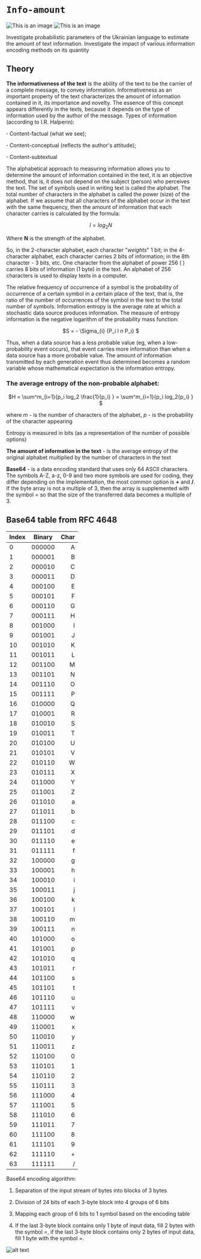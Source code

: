 # `Info-amount`

![This is an image](https://img.shields.io/badge/Python-100%25-orange)
![This is an image](https://img.shields.io/badge/version-0.2-lightblue)

Investigate probabilistic parameters of the Ukrainian language to estimate the amount of text information. Investigate the impact of various information encoding methods on its quantity

## Theory

**The informativeness of the text** is the ability of the text to be the carrier of a complete message, to convey information. Informativeness as an important property of the text characterizes the amount of information contained in it, its importance and novelty. The essence of this concept appears differently in the texts, because it depends on the type of information used by the author of the message.
Types of information (according to I.R. Halperin):

  **·** Content-factual (what we see);

  **·** Content-conceptual (reflects the author's attitude);

  **·** Content-subtextual

The alphabetical approach to measuring information allows you to determine the amount of information contained in the text, it is an objective method, that is, it does not depend on the subject (person) who perceives the text. The set of symbols used in writing text is called the alphabet. The total number of characters in the alphabet is called the power (size) of the alphabet. If we assume that all characters of the alphabet occur in the text with the same frequency, then the amount of information that each character carries is calculated by the formula:<p align="center">$l = log_2 N$</p>
Where **N** is the strength of the alphabet.

So, in the 2-character alphabet, each character "*weights*" 1 bit; in the 4-character alphabet, each character carries 2 bits of information; in the 8th character - 3 bits, etc. One character from the alphabet of power 256 ( ) carries 8 bits of information (1 byte) in the text. An alphabet of 256 characters is used to display texts in a computer.


The relative frequency of occurrence of a symbol is the probability of occurrence of a certain symbol in a certain place of the text, that is, the ratio of the number of occurrences of the symbol in the text to the total number of symbols.
Information entropy is the average rate at which a stochastic data source produces information. The measure of entropy information is the negative logarithm of the probability mass function:

<p align="center">$S = - \Sigma_{i} {P_i l n P_i} $</p>

Thus, when a data source has a less probable value (eg, when a low-probability event occurs), that event carries more information than when a data source has a more probable value. The amount of information transmitted by each generation event thus determined becomes a random variable whose mathematical expectation is the information entropy.
### The average entropy of the non-probable alphabet:
<p align="center">$H = \sum^m_{i=1}{p_i log_2 \frac{1}{p_i} } = \sum^m_{i=1}{p_i log_2{p_i} } $</p>

where *m* - is the number of characters of the alphabet, *p* - is the probability of the character appearing


Entropy is measured in bits (as a representation of the number of possible options)

**The amount of information in the text** - is the average entropy of the original alphabet multiplied by the number of characters in the text

**Base64** - is a data encoding standard that uses only 64 ASCII characters. The symbols A-Z, a-z, 0-9 and two more symbols are used for coding, they differ depending on the implementation, the most common option is **+** and **/**. If the byte array is not a multiple of 3, then the array is supplemented with the symbol = so that the size of the transferred data becomes a multiple of 3.

## Base64 table from RFC 4648

| Index | Binary | Char | 
| :---         |     :---:      |          ---: |
| 0   | 000000     | A    |
| 1     | 000001       | B      |
| 2   | 000010     | C    |
| 3     | 000011       | D      |
| 4   | 000100     | E    |
| 5     | 000101       | F      |
| 6   | 000110     | G    |
| 7     | 000111       | H      |
| 8   | 001000     | I    |
| 9     | 001001       | J      |
| 10   | 001010     | K    |
| 11     | 001011       | L      |
| 12   | 001100     | M    |
| 13     | 001101       | N      |
| 14   | 001110     | O    |
| 15     | 001111       | P      |
| 16   | 010000     | Q    |
| 17     | 010001       | R      |
| 18   | 010010     | S    |
| 19     | 010011       | T      |
| 20   | 010100     | U    |
| 21     | 010101       | V      |
| 22   | 010110     | W    |
| 23     | 010111       | X      |
| 24   | 011000     | Y    |
| 25     | 011001       | Z      |
| 26   | 011010     | a    |
| 27     | 011011       | b      |
| 28   | 011100     | c    |
| 29    | 011101       | d      |
| 30   | 011110     | e    |
| 31     | 011111       | f      |
| 32   | 100000     | g    |
| 33     | 100001       | h      |
| 34   | 100010     | i    |
| 35     | 100011       | j      |
| 36   | 100100     | k    |
| 37     | 100101       | l      |
| 38   | 100110     | m    |
| 39     | 100111       | n      |
| 40   | 101000     | o    |
| 41     | 101001       | p      |
| 42   | 101010     | q    |
| 43     | 101011       | r      |
| 44   | 101100     | s    |
| 45     | 101101       | t      |
| 46   | 101110     | u    |
| 47     | 101111       | v      |
| 48   | 110000     | w    |
| 49     | 110001       | x      |
| 50   | 110010     | y    |
| 51     | 110011       | z      |
| 52   | 110100     | 0    |
| 53     | 110101       | 1      |
| 54     | 110110       | 2      |
| 55   | 110111     | 3    |
| 56     | 111000       | 4      |
| 57   | 111001     | 5    |
| 58     | 111010       | 6      |
| 59   | 111011     | 7    |
| 60     | 111100       | 8      |
| 61     | 111101       | 9      |
| 62   | 111110     | +    |
| 63     | 111111       | /      |

Base64 encoding algorithm:

1. Separation of the input stream of bytes into blocks of 3 bytes

2.  Division of 24 bits of each 3-byte block into 4 groups of 6 bits
 
3. Mapping each group of 6 bits to 1 symbol based on the encoding table
 
4. If the last 3-byte block contains only 1 byte of input data, fill 2 bytes with the symbol =, if the last 3-byte block contains only 2 bytes of input data, fill 1 byte with the symbol =.

![alt text](https://www.101computing.net/wp/wp-content/uploads/cryptography-base64-hexadecimal.png)

